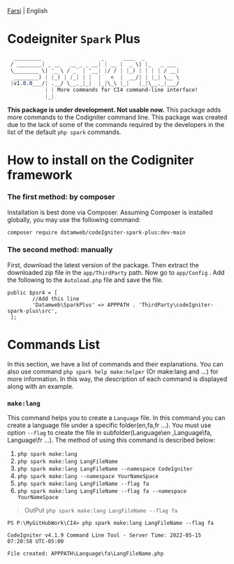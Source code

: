 [Farsi](./README.fa-IR.md) | English
# Codeigniter ``Spark`` Plus

```css
  _________                   _      ____  _
 / ________| _ __   __ _ _ __| | __ |  _ \| |_   _ ___ 
 \________ \| '_ \ / _` | '__| |/ / | |_) | | | | / __|
  ________) | |_) | (_| | |  |   <  |  __/| | |_| \__ \
 |v1.0.0___/| .__/ \__,_|_|  |_|\_\ |_|   |_|\__,_|___/
            | | More commands for CI4 command-line interface!
            |_|
```
__This package is under development. Not usable now.__
This package adds more commands to the Codigniter command line. This package was created due to the lack of some of the commands required by the developers in the list of the default ``php spark`` commands.

# How to install on the Codigniter framework

### The first method: by composer
Installation is best done via Composer. Assuming Composer is installed globally, you may use the following command:

``composer require datamweb/codeIgniter-spark-plus:dev-main``
### The second method: manually
First, download the latest version of the package. Then extract the downloaded zip file in the ``app/ThirdParty`` path. Now go to ``app/Config`` . Add the following to the ``Autoload.php`` file and save the file.

```
public $psr4 = [
        //Add this line
        'Datamweb\SparkPlus' => APPPATH . 'ThirdParty\codeIgniter-spark-plus\src',
 ];
 ```

# Commands List

In this section, we have a list of commands and their explanations. You can also use command `php spark help make:helper` (Or make:lang and ...) for more information. In this way, the description of each command is displayed along with an example.

### ``make:lang``

This command helps you to create a `Language` file. In this command you can create a language file under a specific folder(en,fa,fr ...). You must use option ``--flag`` to create the file in subfolder(Language\en ,Language\fa, Language\fr ...).
The method of using this command is described below:

1. ``php spark make:lang``
2. ``php spark make:lang LangFileName``
3. ``php spark make:lang LangFileName --namespace CodeIgniter``
4. ``php spark make:lang --namespace YourNameSpace``
5. ``php spark make:lang LangFileName --flag fa``
6. ``php spark make:lang LangFileName --flag fa --namespace YourNameSpace``


> OutPut ``php spark make:lang LangFileName --flag fa``

```
PS P:\MyGitHubWork\CI4> php spark make:lang LangFileName --flag fa

CodeIgniter v4.1.9 Command Line Tool - Server Time: 2022-05-15 07:20:58 UTC-05:00

File created: APPPATH\Language\fa\LangFileName.php

```
